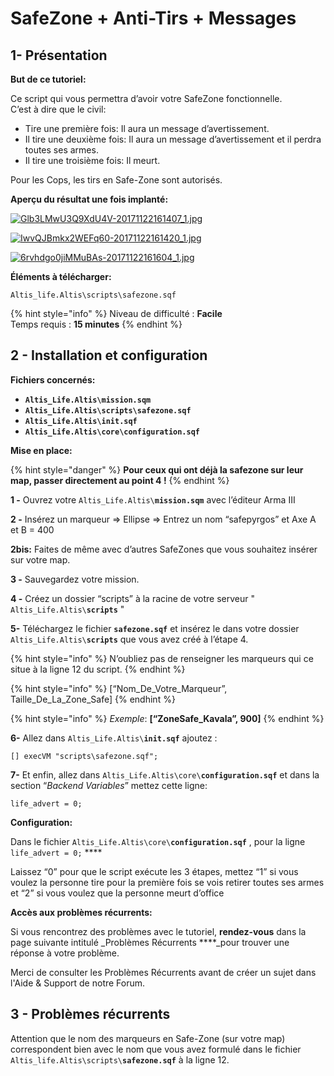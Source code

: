 # SafeZone + Anti-Tirs + Messages

## 1- Présentation <a id="bkmrk-page-title"></a>

**But de ce tutoriel:**

Ce script qui vous permettra d’avoir votre SafeZone fonctionnelle.  
C’est à dire que le civil:

- Tire une première fois: Il aura un message d’avertissement.  
- Il tire une deuxième fois: Il aura un message d’avertissement et il perdra toutes ses armes.  
- Il tire une troisième fois: Il meurt.

Pour les Cops, les tirs en Safe-Zone sont autorisés.

**Aperçu du résultat une fois implanté:**

[![Glb3LMwU3Q9XdU4V-20171122161407\_1.jpg](https://wiki.altisdev.com/uploads/images/gallery/2017-11-Nov/scaled-840-0/Glb3LMwU3Q9XdU4V-20171122161407_1.jpg)](https://wiki.altisdev.com/uploads/images/gallery/2017-11-Nov/Glb3LMwU3Q9XdU4V-20171122161407_1.jpg)

[![IwvQJBmkx2WEFq60-20171122161420\_1.jpg](https://wiki.altisdev.com/uploads/images/gallery/2017-11-Nov/scaled-840-0/IwvQJBmkx2WEFq60-20171122161420_1.jpg)](https://wiki.altisdev.com/uploads/images/gallery/2017-11-Nov/IwvQJBmkx2WEFq60-20171122161420_1.jpg)

[![6rvhdgo0jiMMuBAs-20171122161604\_1.jpg](https://wiki.altisdev.com/uploads/images/gallery/2017-11-Nov/scaled-840-0/6rvhdgo0jiMMuBAs-20171122161604_1.jpg)](https://wiki.altisdev.com/uploads/images/gallery/2017-11-Nov/6rvhdgo0jiMMuBAs-20171122161604_1.jpg)

**Éléments à télécharger:**

 `Altis_life.Altis\scripts\safezone.sqf`

{% hint style="info" %}
Niveau de difficulté : **Facile**  
Temps requis : **15 minutes**
{% endhint %}

## 2 - Installation et configuration <a id="bkmrk-page-title"></a>

**Fichiers concernés:**

* **`Altis_Life.Altis\mission.sqm`**
* **`Altis_Life.Altis\scripts\safezone.sqf`**
* **`Altis_Life.Altis\init.sqf`**
* **`Altis_Life.Altis\core\configuration.sqf`**

**Mise en place:**

{% hint style="danger" %}
**Pour ceux qui ont déjà la safezone sur leur map, passer directement au point 4 !**
{% endhint %}

**1 -** Ouvrez votre  `Altis_Life.Altis\`**`mission.sqm`**   avec l’éditeur Arma III

**2 -** Insérez un marqueur =&gt; Ellipse =&gt; Entrez un nom “safepyrgos” et Axe A et B = 400

**2bis:** Faites de même avec d’autres SafeZones que vous souhaitez insérer sur votre map.

**3 -** Sauvegardez votre mission.

**4 -** Créez un dossier “scripts” à la racine de votre serveur " `Altis_Life.Altis\`**`scripts`** "

**5-** Téléchargez le fichier **`safezone.sqf`**  et insérez le dans votre dossier `Altis_Life.Altis\`**`scripts`** que vous avez créé à l’étape 4.

{% hint style="info" %}
N’oubliez pas de renseigner les marqueurs qui ce situe à la ligne 12 du script.
{% endhint %}

{% hint style="info" %}
\[“Nom\_De\_Votre\_Marqueur”, Taille\_De\_La\_Zone\_Safe\]
{% endhint %}

{% hint style="info" %}
_Exemple_: **\[“ZoneSafe\_Kavala”, 900\]**
{% endhint %}

**6-** Allez dans `Altis_Life.Altis\`**`init.sqf`** ajoutez :

```text
[] execVM "scripts\safezone.sqf";
```

**7-** Et enfin, allez dans `Altis_Life.Altis\core\`**`configuration.sqf`** et dans la section “_Backend Variables_” mettez cette ligne:

```text
life_advert = 0;
```

**Configuration:**

Dans le fichier `Altis_Life.Altis\core\`**`configuration.sqf`** , pour la ligne  `life_advert = 0;` ****

Laissez “0” pour que le script exécute les 3 étapes, mettez “1” si vous voulez la personne tire pour la première fois se vois retirer toutes ses armes et “2” si vous voulez que la personne meurt d’office

**Accès aux problèmes récurrents:**

Si vous rencontrez des problèmes avec le tutoriel, **rendez-vous** dans la page suivante intitulé _Problèmes Récurrents ****_pour trouver une réponse à votre problème.  

Merci de consulter les Problèmes Récurrents avant de créer un sujet dans l'Aide & Support de notre Forum.

## 3 - Problèmes récurrents <a id="bkmrk-page-title"></a>

Attention que le nom des marqueurs en Safe-Zone \(sur votre map\) correspondent bien avec le nom que vous avez formulé dans le fichier  `Altis_life.Altis\scripts\`**`safezone.sqf`**   à la ligne 12.

